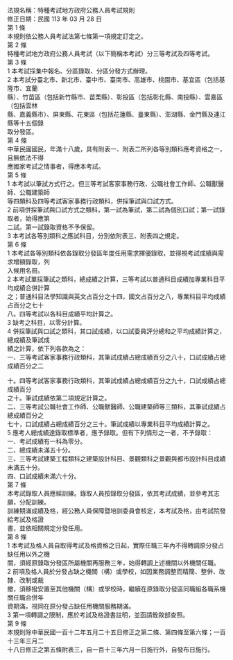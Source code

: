 法規名稱：特種考試地方政府公務人員考試規則  
修正日期：民國 113 年 03 月 28 日  
第 1 條  
本規則依公務人員考試法第七條第一項規定訂定之。  
第 2 條  
特種考試地方政府公務人員考試（以下簡稱本考試）分三等考試及四等考試。  
第 3 條  
1 本考試採集中報名、分區錄取、分區分發方式辦理。  
2 本考試分臺北市、新北市、臺中市、臺南市、高雄市、桃園市、基宜區（包括基隆市、宜蘭  
縣）、竹苗區（包括新竹縣市、苗栗縣）、彰投區（包括彰化縣、南投縣）、雲嘉區（包括雲林  
縣、嘉義縣市）、屏東縣、花東區（包括花蓮縣、臺東縣）、澎湖縣、金門縣及連江縣等十五個錄  
取分發區。  
第 4 條  
中華民國國民，年滿十八歲，具有附表一、附表二所列各等別類科應考資格之一，且無依法不得  
應國家考試之情事者，得應本考試。  
第 5 條  
1 本考試以筆試方式行之。但三等考試客家事務行政、公職社會工作師、公職獸醫師、公職建築師  
等四類科及四等考試客家事務行政類科，併採筆試與口試方式。  
2 前項併採筆試與口試方式之類科，第一試為筆試，第二試為個別口試；第一試錄取者，始得應第  
二試。第一試錄取資格不予保留。  
3 本考試各等別類科之應試科目，分別依附表三、附表四之規定。  
第 6 條  
1 本考試各等別類科依各錄取分發區年度任用需求擇優錄取，並得視考試成績與需求增額錄取，列  
入候用名冊。  
2 本考試單採筆試之類科，總成績之計算，三等考試以普通科目成績加專業科目平均成績合併計算  
之；普通科目法學知識與英文占百分之十四，國文占百分之八，專業科目平均成績占百分之七十  
八。四等考試以各科目成績平均計算之。  
3 缺考之科目，以零分計算。  
4 併採筆試與口試之類科，其口試成績，以口試委員評分總和之平均成績計算之，總成績及筆試成  
績之計算，依下列各款為之：  
一、三等考試客家事務行政類科，其筆試成績占總成績百分之八十，口試成績占總成績百分之二  


十。四等考試客家事務行政類科，其筆試成績占總成績百分之九十，口試成績占總成績百分  
之十。筆試成績依第二項規定計算之。  
二、三等考試公職社會工作師、公職獸醫師、公職建築師等三類科，其筆試成績占總成績百分之  
七十，口試成績占總成績百分之三十。筆試成績以專業科目平均成績計算之。  
5 應考人總成績達錄取標準者，應予錄取。但有下列情形之一者，不予錄取：  
一、考試成績有一科為零分。  
二、總成績未滿五十分。  
三、三等考試建築工程類科之建築設計科目、景觀類科之景觀與都市設計科目成績未滿五十分。  
四、口試成績未滿六十分。  
第 7 條  
本考試錄取人員應經訓練。錄取人員按錄取分發區，依其考試成績，並參考其志願，分配訓練。  
訓練期滿成績及格，經公務人員保障暨培訓委員會核定，本考試及格，由考試院發給考試及格證  
書，並依相關規定分發任用。  
第 8 條  
1 本考試及格人員自取得考試及格資格之日起，實際任職三年內不得轉調原分發占缺任用以外之機  
關，須經原錄取分發區所屬機關再服務三年，始得轉調上述機關以外機關任職。  
2 前項及格人員於分發占缺之機關（構）或學校，如因業務調整而精簡、整併、改隸、改制或裁  
撤，須移撥安置至其他機關（構）或學校時，繼續在原錄取分發區同職組各職系機關任職合併年  
資期滿，視同在原分發占缺任用機關服務期滿。  
3 第一項轉調之限制，應於考試及格證書註明，並函請銓敘部查照。  
第 9 條  
本規則除中華民國一百十二年五月二十五日修正之第二條、第四條至第六條；一百十三年三月二  
十八日修正之第五條附表三，自一百十三年六月一日施行外，自發布日施行。  


